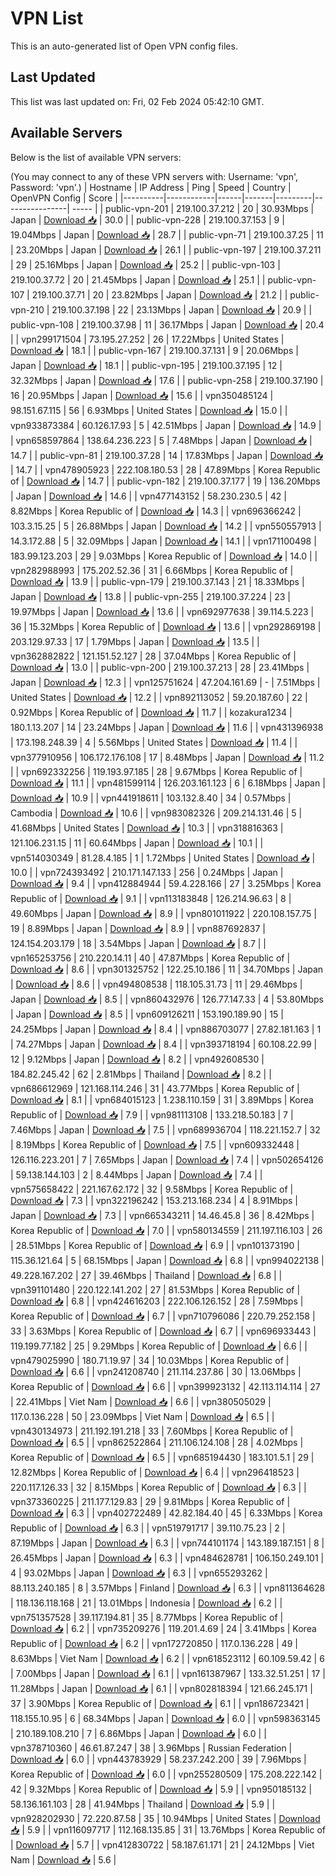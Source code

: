 # VPN List

This is an auto-generated list of Open VPN config files.

## Last Updated

This list was last updated on: Fri, 02 Feb 2024 05:42:10 GMT.

## Available Servers

Below is the list of available VPN servers:

(You may connect to any of these VPN servers with: Username: 'vpn', Password: 'vpn'.)
| Hostname | IP Address | Ping | Speed | Country | OpenVPN Config | Score |
|----------|------------|------|-------|---------|----------------| ----- |
| public-vpn-201 | 219.100.37.212 | 20 | 30.93Mbps | Japan | [Download 📥](./configs/server_0_JP.ovpn) | 30.0 |
| public-vpn-228 | 219.100.37.153 | 9 | 19.04Mbps | Japan | [Download 📥](./configs/server_1_JP.ovpn) | 28.7 |
| public-vpn-71 | 219.100.37.25 | 11 | 23.20Mbps | Japan | [Download 📥](./configs/server_2_JP.ovpn) | 26.1 |
| public-vpn-197 | 219.100.37.211 | 29 | 25.16Mbps | Japan | [Download 📥](./configs/server_3_JP.ovpn) | 25.2 |
| public-vpn-103 | 219.100.37.72 | 20 | 21.45Mbps | Japan | [Download 📥](./configs/server_4_JP.ovpn) | 25.1 |
| public-vpn-107 | 219.100.37.71 | 20 | 23.82Mbps | Japan | [Download 📥](./configs/server_5_JP.ovpn) | 21.2 |
| public-vpn-210 | 219.100.37.198 | 22 | 23.13Mbps | Japan | [Download 📥](./configs/server_6_JP.ovpn) | 20.9 |
| public-vpn-108 | 219.100.37.98 | 11 | 36.17Mbps | Japan | [Download 📥](./configs/server_7_JP.ovpn) | 20.4 |
| vpn299171504 | 73.195.27.252 | 26 | 17.22Mbps | United States | [Download 📥](./configs/server_8_US.ovpn) | 18.1 |
| public-vpn-167 | 219.100.37.131 | 9 | 20.06Mbps | Japan | [Download 📥](./configs/server_9_JP.ovpn) | 18.1 |
| public-vpn-195 | 219.100.37.195 | 12 | 32.32Mbps | Japan | [Download 📥](./configs/server_10_JP.ovpn) | 17.6 |
| public-vpn-258 | 219.100.37.190 | 16 | 20.95Mbps | Japan | [Download 📥](./configs/server_11_JP.ovpn) | 15.6 |
| vpn350485124 | 98.151.67.115 | 56 | 6.93Mbps | United States | [Download 📥](./configs/server_12_US.ovpn) | 15.0 |
| vpn933873384 | 60.126.17.93 | 5 | 42.51Mbps | Japan | [Download 📥](./configs/server_13_JP.ovpn) | 14.9 |
| vpn658597864 | 138.64.236.223 | 5 | 7.48Mbps | Japan | [Download 📥](./configs/server_14_JP.ovpn) | 14.7 |
| public-vpn-81 | 219.100.37.28 | 14 | 17.83Mbps | Japan | [Download 📥](./configs/server_15_JP.ovpn) | 14.7 |
| vpn478905923 | 222.108.180.53 | 28 | 47.89Mbps | Korea Republic of | [Download 📥](./configs/server_16_KR.ovpn) | 14.7 |
| public-vpn-182 | 219.100.37.177 | 19 | 136.20Mbps | Japan | [Download 📥](./configs/server_17_JP.ovpn) | 14.6 |
| vpn477143152 | 58.230.230.5 | 42 | 8.82Mbps | Korea Republic of | [Download 📥](./configs/server_18_KR.ovpn) | 14.3 |
| vpn696366242 | 103.3.15.25 | 5 | 26.88Mbps | Japan | [Download 📥](./configs/server_19_JP.ovpn) | 14.2 |
| vpn550557913 | 14.3.172.88 | 5 | 32.09Mbps | Japan | [Download 📥](./configs/server_20_JP.ovpn) | 14.1 |
| vpn171100498 | 183.99.123.203 | 29 | 9.03Mbps | Korea Republic of | [Download 📥](./configs/server_21_KR.ovpn) | 14.0 |
| vpn282988993 | 175.202.52.36 | 31 | 6.66Mbps | Korea Republic of | [Download 📥](./configs/server_22_KR.ovpn) | 13.9 |
| public-vpn-179 | 219.100.37.143 | 21 | 18.33Mbps | Japan | [Download 📥](./configs/server_23_JP.ovpn) | 13.8 |
| public-vpn-255 | 219.100.37.224 | 23 | 19.97Mbps | Japan | [Download 📥](./configs/server_24_JP.ovpn) | 13.6 |
| vpn692977638 | 39.114.5.223 | 36 | 15.32Mbps | Korea Republic of | [Download 📥](./configs/server_25_KR.ovpn) | 13.6 |
| vpn292869198 | 203.129.97.33 | 17 | 1.79Mbps | Japan | [Download 📥](./configs/server_26_JP.ovpn) | 13.5 |
| vpn362882822 | 121.151.52.127 | 28 | 37.04Mbps | Korea Republic of | [Download 📥](./configs/server_27_KR.ovpn) | 13.0 |
| public-vpn-200 | 219.100.37.213 | 28 | 23.41Mbps | Japan | [Download 📥](./configs/server_28_JP.ovpn) | 12.3 |
| vpn125751624 | 47.204.161.69 | - | 7.51Mbps | United States | [Download 📥](./configs/server_29_US.ovpn) | 12.2 |
| vpn892113052 | 59.20.187.60 | 22 | 0.92Mbps | Korea Republic of | [Download 📥](./configs/server_30_KR.ovpn) | 11.7 |
| kozakura1234 | 180.1.13.207 | 14 | 23.24Mbps | Japan | [Download 📥](./configs/server_31_JP.ovpn) | 11.6 |
| vpn431396938 | 173.198.248.39 | 4 | 5.56Mbps | United States | [Download 📥](./configs/server_32_US.ovpn) | 11.4 |
| vpn377910956 | 106.172.176.108 | 17 | 8.48Mbps | Japan | [Download 📥](./configs/server_33_JP.ovpn) | 11.2 |
| vpn692332256 | 119.193.97.185 | 28 | 9.67Mbps | Korea Republic of | [Download 📥](./configs/server_34_KR.ovpn) | 11.1 |
| vpn481599114 | 126.203.161.123 | 6 | 6.18Mbps | Japan | [Download 📥](./configs/server_35_JP.ovpn) | 10.9 |
| vpn441918611 | 103.132.8.40 | 34 | 0.57Mbps | Cambodia | [Download 📥](./configs/server_36_KH.ovpn) | 10.6 |
| vpn983082326 | 209.214.131.46 | 5 | 41.68Mbps | United States | [Download 📥](./configs/server_37_US.ovpn) | 10.3 |
| vpn318816363 | 121.106.231.15 | 11 | 60.64Mbps | Japan | [Download 📥](./configs/server_38_JP.ovpn) | 10.1 |
| vpn514030349 | 81.28.4.185 | 1 | 1.72Mbps | United States | [Download 📥](./configs/server_39_US.ovpn) | 10.0 |
| vpn724393492 | 210.171.147.133 | 256 | 0.24Mbps | Japan | [Download 📥](./configs/server_40_JP.ovpn) | 9.4 |
| vpn412884944 | 59.4.228.166 | 27 | 3.25Mbps | Korea Republic of | [Download 📥](./configs/server_41_KR.ovpn) | 9.1 |
| vpn113183848 | 126.214.96.63 | 8 | 49.60Mbps | Japan | [Download 📥](./configs/server_42_JP.ovpn) | 8.9 |
| vpn801011922 | 220.108.157.75 | 19 | 8.89Mbps | Japan | [Download 📥](./configs/server_43_JP.ovpn) | 8.9 |
| vpn887692837 | 124.154.203.179 | 18 | 3.54Mbps | Japan | [Download 📥](./configs/server_44_JP.ovpn) | 8.7 |
| vpn165253756 | 210.220.14.11 | 40 | 47.87Mbps | Korea Republic of | [Download 📥](./configs/server_45_KR.ovpn) | 8.6 |
| vpn301325752 | 122.25.10.186 | 11 | 34.70Mbps | Japan | [Download 📥](./configs/server_46_JP.ovpn) | 8.6 |
| vpn494808538 | 118.105.31.73 | 11 | 29.46Mbps | Japan | [Download 📥](./configs/server_47_JP.ovpn) | 8.5 |
| vpn860432976 | 126.77.147.33 | 4 | 53.80Mbps | Japan | [Download 📥](./configs/server_48_JP.ovpn) | 8.5 |
| vpn609126211 | 153.190.189.90 | 15 | 24.25Mbps | Japan | [Download 📥](./configs/server_49_JP.ovpn) | 8.4 |
| vpn886703077 | 27.82.181.163 | 1 | 74.27Mbps | Japan | [Download 📥](./configs/server_50_JP.ovpn) | 8.4 |
| vpn393718194 | 60.108.22.99 | 12 | 9.12Mbps | Japan | [Download 📥](./configs/server_51_JP.ovpn) | 8.2 |
| vpn492608530 | 184.82.245.42 | 62 | 2.81Mbps | Thailand | [Download 📥](./configs/server_52_TH.ovpn) | 8.2 |
| vpn686612969 | 121.168.114.246 | 31 | 43.77Mbps | Korea Republic of | [Download 📥](./configs/server_53_KR.ovpn) | 8.1 |
| vpn684015123 | 1.238.110.159 | 31 | 3.89Mbps | Korea Republic of | [Download 📥](./configs/server_54_KR.ovpn) | 7.9 |
| vpn981113108 | 133.218.50.183 | 7 | 7.46Mbps | Japan | [Download 📥](./configs/server_55_JP.ovpn) | 7.5 |
| vpn689936704 | 118.221.152.7 | 32 | 8.19Mbps | Korea Republic of | [Download 📥](./configs/server_56_KR.ovpn) | 7.5 |
| vpn609332448 | 126.116.223.201 | 7 | 7.65Mbps | Japan | [Download 📥](./configs/server_57_JP.ovpn) | 7.4 |
| vpn502654126 | 59.138.144.103 | 2 | 8.44Mbps | Japan | [Download 📥](./configs/server_58_JP.ovpn) | 7.4 |
| vpn575658422 | 221.167.62.172 | 32 | 9.58Mbps | Korea Republic of | [Download 📥](./configs/server_59_KR.ovpn) | 7.3 |
| vpn322196242 | 153.213.168.234 | 4 | 8.91Mbps | Japan | [Download 📥](./configs/server_60_JP.ovpn) | 7.3 |
| vpn665343211 | 14.46.45.8 | 36 | 8.42Mbps | Korea Republic of | [Download 📥](./configs/server_61_KR.ovpn) | 7.0 |
| vpn580134559 | 211.197.116.103 | 26 | 28.51Mbps | Korea Republic of | [Download 📥](./configs/server_62_KR.ovpn) | 6.9 |
| vpn101373190 | 115.36.121.64 | 5 | 68.15Mbps | Japan | [Download 📥](./configs/server_63_JP.ovpn) | 6.8 |
| vpn994022138 | 49.228.167.202 | 27 | 39.46Mbps | Thailand | [Download 📥](./configs/server_64_TH.ovpn) | 6.8 |
| vpn391101480 | 220.122.141.202 | 27 | 81.53Mbps | Korea Republic of | [Download 📥](./configs/server_65_KR.ovpn) | 6.8 |
| vpn424616203 | 222.106.126.152 | 28 | 7.59Mbps | Korea Republic of | [Download 📥](./configs/server_66_KR.ovpn) | 6.7 |
| vpn710796086 | 220.79.252.158 | 33 | 3.63Mbps | Korea Republic of | [Download 📥](./configs/server_67_KR.ovpn) | 6.7 |
| vpn696933443 | 119.199.77.182 | 25 | 9.29Mbps | Korea Republic of | [Download 📥](./configs/server_68_KR.ovpn) | 6.6 |
| vpn479025990 | 180.71.19.97 | 34 | 10.03Mbps | Korea Republic of | [Download 📥](./configs/server_69_KR.ovpn) | 6.6 |
| vpn241208740 | 211.114.237.86 | 30 | 13.06Mbps | Korea Republic of | [Download 📥](./configs/server_70_KR.ovpn) | 6.6 |
| vpn399923132 | 42.113.114.114 | 27 | 22.41Mbps | Viet Nam | [Download 📥](./configs/server_71_VN.ovpn) | 6.6 |
| vpn380505029 | 117.0.136.228 | 50 | 23.09Mbps | Viet Nam | [Download 📥](./configs/server_72_VN.ovpn) | 6.5 |
| vpn430134973 | 211.192.191.218 | 33 | 7.60Mbps | Korea Republic of | [Download 📥](./configs/server_73_KR.ovpn) | 6.5 |
| vpn862522864 | 211.106.124.108 | 28 | 4.02Mbps | Korea Republic of | [Download 📥](./configs/server_74_KR.ovpn) | 6.5 |
| vpn685194430 | 183.101.5.1 | 29 | 12.82Mbps | Korea Republic of | [Download 📥](./configs/server_75_KR.ovpn) | 6.4 |
| vpn296418523 | 220.117.126.33 | 32 | 8.15Mbps | Korea Republic of | [Download 📥](./configs/server_76_KR.ovpn) | 6.3 |
| vpn373360225 | 211.177.129.83 | 29 | 9.81Mbps | Korea Republic of | [Download 📥](./configs/server_77_KR.ovpn) | 6.3 |
| vpn402722489 | 42.82.184.40 | 45 | 6.33Mbps | Korea Republic of | [Download 📥](./configs/server_78_KR.ovpn) | 6.3 |
| vpn519791717 | 39.110.75.23 | 2 | 87.19Mbps | Japan | [Download 📥](./configs/server_79_JP.ovpn) | 6.3 |
| vpn744101174 | 143.189.187.151 | 8 | 26.45Mbps | Japan | [Download 📥](./configs/server_80_JP.ovpn) | 6.3 |
| vpn484628781 | 106.150.249.101 | 4 | 93.02Mbps | Japan | [Download 📥](./configs/server_81_JP.ovpn) | 6.3 |
| vpn655293262 | 88.113.240.185 | 8 | 3.57Mbps | Finland | [Download 📥](./configs/server_82_FI.ovpn) | 6.3 |
| vpn811364628 | 118.136.118.168 | 21 | 13.01Mbps | Indonesia | [Download 📥](./configs/server_83_ID.ovpn) | 6.2 |
| vpn751357528 | 39.117.194.81 | 35 | 8.77Mbps | Korea Republic of | [Download 📥](./configs/server_84_KR.ovpn) | 6.2 |
| vpn735209276 | 119.201.4.69 | 24 | 3.41Mbps | Korea Republic of | [Download 📥](./configs/server_85_KR.ovpn) | 6.2 |
| vpn172720850 | 117.0.136.228 | 49 | 8.63Mbps | Viet Nam | [Download 📥](./configs/server_86_VN.ovpn) | 6.2 |
| vpn618523112 | 60.109.59.42 | 6 | 7.00Mbps | Japan | [Download 📥](./configs/server_87_JP.ovpn) | 6.1 |
| vpn161387967 | 133.32.51.251 | 17 | 11.28Mbps | Japan | [Download 📥](./configs/server_88_JP.ovpn) | 6.1 |
| vpn802818394 | 121.66.245.171 | 37 | 3.90Mbps | Korea Republic of | [Download 📥](./configs/server_89_KR.ovpn) | 6.1 |
| vpn186723421 | 118.155.10.95 | 6 | 68.34Mbps | Japan | [Download 📥](./configs/server_90_JP.ovpn) | 6.0 |
| vpn598363145 | 210.189.108.210 | 7 | 6.86Mbps | Japan | [Download 📥](./configs/server_91_JP.ovpn) | 6.0 |
| vpn378710360 | 46.61.87.247 | 38 | 3.96Mbps | Russian Federation | [Download 📥](./configs/server_92_RU.ovpn) | 6.0 |
| vpn443783929 | 58.237.242.200 | 39 | 7.96Mbps | Korea Republic of | [Download 📥](./configs/server_93_KR.ovpn) | 6.0 |
| vpn255280509 | 175.208.222.142 | 42 | 9.32Mbps | Korea Republic of | [Download 📥](./configs/server_94_KR.ovpn) | 5.9 |
| vpn950185132 | 58.136.161.103 | 28 | 41.94Mbps | Thailand | [Download 📥](./configs/server_95_TH.ovpn) | 5.9 |
| vpn928202930 | 72.220.87.58 | 35 | 10.94Mbps | United States | [Download 📥](./configs/server_96_US.ovpn) | 5.9 |
| vpn116097717 | 112.168.135.85 | 31 | 13.76Mbps | Korea Republic of | [Download 📥](./configs/server_97_KR.ovpn) | 5.7 |
| vpn412830722 | 58.187.61.171 | 21 | 24.12Mbps | Viet Nam | [Download 📥](./configs/server_98_VN.ovpn) | 5.6 |

